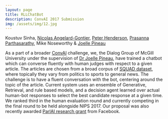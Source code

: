 ```yaml
---
layout: page
title: RLLChatBot
description: ConvAI 2017 Submission
img: /assets/img/12.jpg
---
```


Koustuv Sinha, [Nicolas Angelard-Gontier](http://cs.mcgill.ca/~nangel3), [Peter Henderson](http://www.peterhenderson.co/), [Prasanna Parthasarathy](http://cs.mcgill.ca/~pparth2/), Mike Noseworthy & [Joelle Pineau](http://cs.mcgill.ca/~jpineau/)


As a part of a broader [ConvAI](http://convai.io/) challenge, we, the Dialog Group
of McGill University under the supervision of [Dr Joelle Pineau](http://cs.mcgill.ca/~jpineau/), have trained a chatbot which can converse fluently with human judges with respect to a given
article. The articles are chosen from a broad corpus of [SQUAD dataset](https://rajpurkar.github.io/SQuAD-explorer/), where topically
they vary from politics to sports to general news. The challenge is to have a fluent
conversation with the bot, centering around the topic of the article. Current system
uses an ensemble of Generative, Retrieval, and rule based models, and a decision agent
learned over actual human-bot responses to select the best candidate response at
a given time. We ranked third in the human evaluation round and currently competing in
the final round to be held alongside NIPS 2017. Our proposal was also recently awarded [ParlAI research grant](https://research.fb.com/announcing-the-winners-of-the-facebook-parlai-research-awards/) from Facebook.